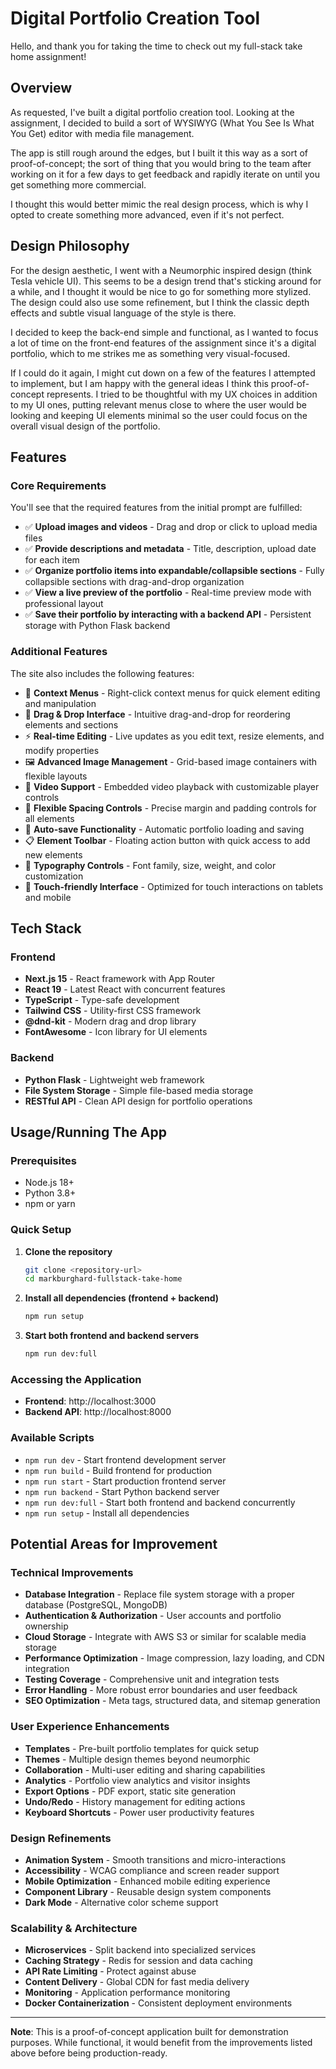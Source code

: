 # Digital Portfolio Creation Tool

Hello, and thank you for taking the time to check out my full-stack take home assignment!

## Overview

As requested, I've built a digital portfolio creation tool. Looking at the assignment, I decided to build a sort of WYSIWYG (What You See Is What You Get) editor with media file management.

The app is still rough around the edges, but I built it this way as a sort of proof-of-concept; the sort of thing that you would bring to the team after working on it for a few days to get feedback and rapidly iterate on until you get something more commercial.

I thought this would better mimic the real design process, which is why I opted to create something more advanced, even if it's not perfect.

## Design Philosophy

For the design aesthetic, I went with a Neumorphic inspired design (think Tesla vehicle UI). This seems to be a design trend that's sticking around for a while, and I thought it would be nice to go for something more stylized. The design could also use some refinement, but I think the classic depth effects and subtle visual language of the style is there.

I decided to keep the back-end simple and functional, as I wanted to focus a lot of time on the front-end features of the assignment since it's a digital portfolio, which to me strikes me as something very visual-focused.

If I could do it again, I might cut down on a few of the features I attempted to implement, but I am happy with the general ideas I think this proof-of-concept represents. I tried to be thoughtful with my UX choices in addition to my UI ones, putting relevant menus close to where the user would be looking and keeping UI elements minimal so the user could focus on the overall visual design of the portfolio.

## Features

### Core Requirements

You'll see that the required features from the initial prompt are fulfilled:

- ✅ **Upload images and videos** - Drag and drop or click to upload media files
- ✅ **Provide descriptions and metadata** - Title, description, upload date for each item
- ✅ **Organize portfolio items into expandable/collapsible sections** - Fully collapsible sections with drag-and-drop organization
- ✅ **View a live preview of the portfolio** - Real-time preview mode with professional layout
- ✅ **Save their portfolio by interacting with a backend API** - Persistent storage with Python Flask backend

### Additional Features

The site also includes the following features:

- 🔧 **Context Menus** - Right-click context menus for quick element editing and manipulation
- 🎯 **Drag & Drop Interface** - Intuitive drag-and-drop for reordering elements and sections
- ⚡ **Real-time Editing** - Live updates as you edit text, resize elements, and modify properties
- 🖼️ **Advanced Image Management** - Grid-based image containers with flexible layouts
- 🎥 **Video Support** - Embedded video playback with customizable player controls
- 📐 **Flexible Spacing Controls** - Precise margin and padding controls for all elements
- 🔄 **Auto-save Functionality** - Automatic portfolio loading and saving
- 📋 **Element Toolbar** - Floating action button with quick access to add new elements
- 🎨 **Typography Controls** - Font family, size, weight, and color customization
- 📱 **Touch-friendly Interface** - Optimized for touch interactions on tablets and mobile

## Tech Stack

### Frontend

- **Next.js 15** - React framework with App Router
- **React 19** - Latest React with concurrent features
- **TypeScript** - Type-safe development
- **Tailwind CSS** - Utility-first CSS framework
- **@dnd-kit** - Modern drag and drop library
- **FontAwesome** - Icon library for UI elements

### Backend

- **Python Flask** - Lightweight web framework
- **File System Storage** - Simple file-based media storage
- **RESTful API** - Clean API design for portfolio operations

## Usage/Running The App

### Prerequisites

- Node.js 18+
- Python 3.8+
- npm or yarn

### Quick Setup

1. **Clone the repository**

   ```bash
   git clone <repository-url>
   cd markburghard-fullstack-take-home
   ```

2. **Install all dependencies (frontend + backend)**

   ```bash
   npm run setup
   ```

3. **Start both frontend and backend servers**
   ```bash
   npm run dev:full
   ```

### Accessing the Application

- **Frontend**: http://localhost:3000
- **Backend API**: http://localhost:8000

### Available Scripts

- `npm run dev` - Start frontend development server
- `npm run build` - Build frontend for production
- `npm run start` - Start production frontend server
- `npm run backend` - Start Python backend server
- `npm run dev:full` - Start both frontend and backend concurrently
- `npm run setup` - Install all dependencies

## Potential Areas for Improvement

### Technical Improvements

- **Database Integration** - Replace file system storage with a proper database (PostgreSQL, MongoDB)
- **Authentication & Authorization** - User accounts and portfolio ownership
- **Cloud Storage** - Integrate with AWS S3 or similar for scalable media storage
- **Performance Optimization** - Image compression, lazy loading, and CDN integration
- **Testing Coverage** - Comprehensive unit and integration tests
- **Error Handling** - More robust error boundaries and user feedback
- **SEO Optimization** - Meta tags, structured data, and sitemap generation

### User Experience Enhancements

- **Templates** - Pre-built portfolio templates for quick setup
- **Themes** - Multiple design themes beyond neumorphic
- **Collaboration** - Multi-user editing and sharing capabilities
- **Analytics** - Portfolio view analytics and visitor insights
- **Export Options** - PDF export, static site generation
- **Undo/Redo** - History management for editing actions
- **Keyboard Shortcuts** - Power user productivity features

### Design Refinements

- **Animation System** - Smooth transitions and micro-interactions
- **Accessibility** - WCAG compliance and screen reader support
- **Mobile Optimization** - Enhanced mobile editing experience
- **Component Library** - Reusable design system components
- **Dark Mode** - Alternative color scheme support

### Scalability & Architecture

- **Microservices** - Split backend into specialized services
- **Caching Strategy** - Redis for session and data caching
- **API Rate Limiting** - Protect against abuse
- **Content Delivery** - Global CDN for fast media delivery
- **Monitoring** - Application performance monitoring
- **Docker Containerization** - Consistent deployment environments

---

**Note**: This is a proof-of-concept application built for demonstration purposes. While functional, it would benefit from the improvements listed above before being production-ready.
